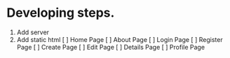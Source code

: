 # Developing steps.
1. Add server
2. Add static html 
[ ] Home Page
[ ] About Page
[ ] Login Page
[ ] Register Page
[ ] Create Page
[ ] Edit Page
[ ] Details Page
[ ] Profile Page
